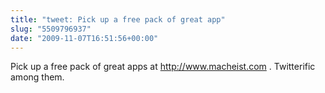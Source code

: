 ```yaml
---
title: "tweet: Pick up a free pack of great app"
slug: "5509796937"
date: "2009-11-07T16:51:56+00:00"
---
```

Pick up a free pack of great apps at http://www.macheist.com . Twitterific among them.